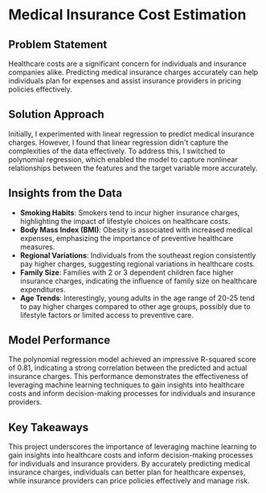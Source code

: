 
# Medical Insurance Cost Estimation 

## Problem Statement
Healthcare costs are a significant concern for individuals and insurance companies alike. Predicting medical insurance charges accurately can help individuals plan for expenses and assist insurance providers in pricing policies effectively.

## Solution Approach
Initially, I experimented with linear regression to predict medical insurance charges. However, I found that linear regression didn't capture the complexities of the data effectively. To address this, I switched to polynomial regression, which enabled the model to capture nonlinear relationships between the features and the target variable more accurately.

## Insights from the Data
- **Smoking Habits**: Smokers tend to incur higher insurance charges, highlighting the impact of lifestyle choices on healthcare costs.
- **Body Mass Index (BMI)**: Obesity is associated with increased medical expenses, emphasizing the importance of preventive healthcare measures.
- **Regional Variations**: Individuals from the southeast region consistently pay higher charges, suggesting regional variations in healthcare costs.
- **Family Size**: Families with 2 or 3 dependent children face higher insurance charges, indicating the influence of family size on healthcare expenditures.
- **Age Trends**: Interestingly, young adults in the age range of 20-25 tend to pay higher charges compared to other age groups, possibly due to lifestyle factors or limited access to preventive care.

## Model Performance
The polynomial regression model achieved an impressive R-squared score of 0.81, indicating a strong correlation between the predicted and actual insurance charges. This performance demonstrates the effectiveness of leveraging machine learning techniques to gain insights into healthcare costs and inform decision-making processes for individuals and insurance providers.

## Key Takeaways
This project underscores the importance of leveraging machine learning to gain insights into healthcare costs and inform decision-making processes for individuals and insurance providers. By accurately predicting medical insurance charges, individuals can better plan for healthcare expenses, while insurance providers can price policies effectively and manage risk.
